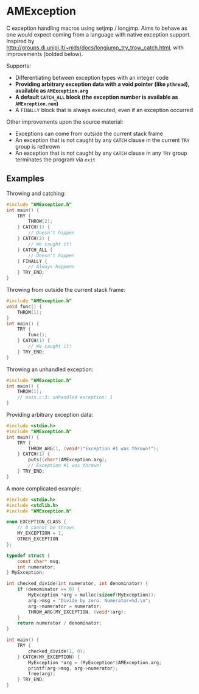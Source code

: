 # AMException
C exception handling macros using setjmp / longjmp. Aims to behave as one would expect coming from a language with native exception support.  
Inspired by http://groups.di.unipi.it/~nids/docs/longjump_try_trow_catch.html, with improvements (bolded below).

Supports:
- Differentiating between exception types with an integer code
- **Providing  arbitrary exception data with a void pointer (like `pthread`), available as `AMException.arg`**
- **A default `CATCH_ALL` block (the exception number is available as `AMException.num`)**
- A `FINALLY` block that is always executed, even if an exception occurred

Other improvements upon the source material:
- Exceptions can come from outside the current stack frame
- An exception that is not caught by any `CATCH` clause in the current `TRY` group is rethrown
- An exception that is not caught by any `CATCH` clause in any `TRY` group terminates the program via `exit`

## Examples
Throwing and catching:
```c
#include "AMException.h"
int main() {
    TRY {
        THROW(2);
    } CATCH(1) {
        // Doesn't happen
    } CATCH(2) {
        // We caught it!
    } CATCH_ALL {
        // Doesn't happen
    } FINALLY {
        // Always happens
    } TRY_END;
}
```
Throwing from outside the current stack frame:
```c
#include "AMException.h"
void func() {
    THROW(1);
}
int main() {
    TRY {
        func();
    } CATCH(1) {
        // We caught it!
    } TRY_END;
}
```
Throwing an unhandled exception:
```c
#include "AMException.h"
int main() {
    THROW(1);
    // main.c:3: unhandled exception: 1
}
```
Providing arbitrary exception data:
```c
#include <stdio.h>
#include "AMException.h"
int main() {
    TRY {
        THROW_ARG(1, (void*)"Exception #1 was thrown!");
    } CATCH(1) {
        puts((char*)AMException.arg);
        // Exception #1 was thrown!
    } TRY_END;
}
```
A more complicated example:
```c
#include <stdio.h>
#include <stdlib.h>
#include "AMException.h"

enum EXCEPTION_CLASS {
    // 0 cannot be thrown
    MY_EXCEPTION = 1,
    OTHER_EXCEPTION
};

typedef struct {
    const char* msg;
    int numerator;
} MyException;

int checked_divide(int numerator, int denominator) {
    if (denominator == 0) {
        MyException *arg = malloc(sizeof(MyException));
        arg->msg = "Divide by zero. Numerator=%d.\n";
        arg->numerator = numerator;
        THROW_ARG(MY_EXCEPTION, (void*)arg);
    }
    return numerator / denominator;
}

int main() {
    TRY {
        checked_divide(1, 0);
    } CATCH(MY_EXCEPTION) {
        MyException *arg = (MyException*)AMException.arg;
        printf(arg->msg, arg->numerator);
        free(arg);
    } TRY_END;
}
```